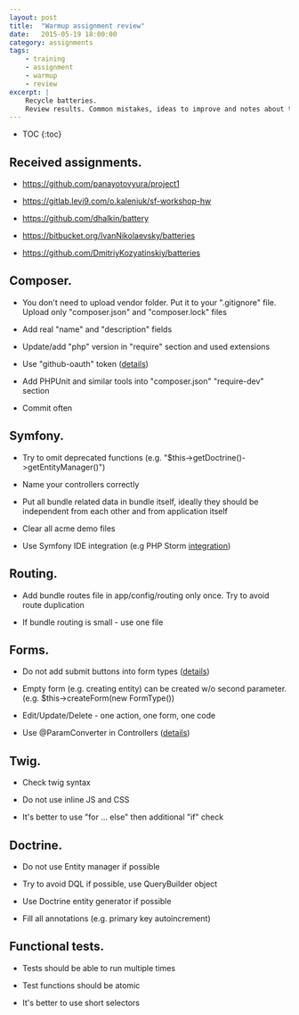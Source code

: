 ```yaml
---
layout: post
title:  "Warmup assignment review"
date:   2015-05-19 18:00:00
category: assignments
tags:
    - training
    - assignment
    - warmup
    - review
excerpt: |
    Recycle batteries.
    Review results. Common mistakes, ideas to improve and notes about this assignment.
---
```

* TOC
{:toc}

## Received assignments.

* https://github.com/panayotovyura/project1

* https://gitlab.levi9.com/o.kaleniuk/sf-workshop-hw

* https://github.com/dhalkin/battery

* https://bitbucket.org/IvanNikolaevsky/batteries

* https://github.com/DmitriyKozyatinskiy/batteries

## Composer.

* You don't need to upload vendor folder. Put it to your ".gitignore" file. Upload only "composer.json" and
   "composer.lock" files

* Add real "name" and "description" fields

* Update/add "php" version in "require" section and used extensions

* Use "github-oauth" token ([details][composer-gh-token])

* Add PHPUnit and similar tools into "composer.json" "require-dev" section

* Commit often

## Symfony.

* Try to omit deprecated functions (e.g. "$this->getDoctrine()->getEntityManager()")

* Name your controllers correctly

* Put all bundle related data in bundle itself, ideally they should be independent from each other and from application itself

* Clear all acme demo files 

* Use Symfony IDE integration (e.g PHP Storm [integration][phpstorm-integration])

## Routing.

* Add bundle routes file in app/config/routing only once. Try to avoid route duplication

* If bundle routing is small - use one file

## Forms.

* Do not add submit buttons into form types ([details][sf-forms-buttons])

* Empty form (e.g. creating entity) can be created w/o second parameter. (e.g. $this->createForm(new FormType())

* Edit/Update/Delete - one action, one form, one code

* Use @ParamConverter in Controllers ([details][sf-paramconverter])

## Twig.

* Check twig syntax

* Do not use inline JS and CSS

* It's better to use "for ... else" then additional "if" check

## Doctrine.

* Do not use Entity manager if possible

* Try to avoid DQL if possible, use QueryBuilder object

* Use Doctrine entity generator if possible

* Fill all annotations (e.g. primary key autoincrement)

## Functional tests.

* Tests should be able to run multiple times

* Test functions should be atomic

* It's better to use short selectors

[composer-gh-token]:        https://getcomposer.org/doc/articles/troubleshooting.md#api-rate-limit-and-oauth-tokens
[sf-forms-buttons]:         http://symfony.com/doc/current/best_practices/forms.html#form-button-configuration
[sf-paramconverter]:        http://symfony.com/doc/current/bundles/SensioFrameworkExtraBundle/annotations/converters.html
[phpstorm-integration]:     https://confluence.jetbrains.com/display/PhpStorm/Symfony+Development+using+PhpStorm
